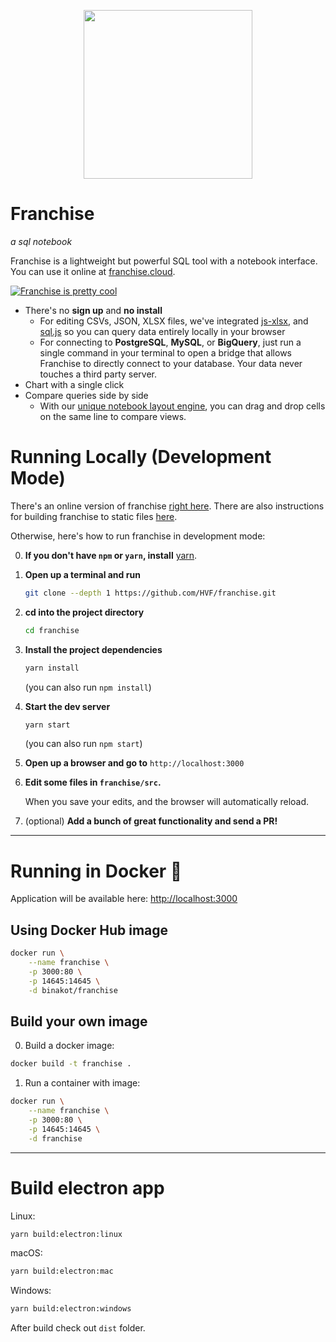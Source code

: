 <p align="center">
  <a href="https://franchise.cloud/app">
    <img src="https://i.imgur.com/RmMphMl.png" width='270'/>
  </a>
</p>

# Franchise
*a sql notebook*


Franchise is a lightweight but powerful SQL tool with a notebook interface. You can use it online at [franchise.cloud](https://franchise.cloud).

[![Franchise is pretty cool](https://franchise.cloud/images/landing-gif.gif)](https://franchise.cloud)

- There's no **sign up** and **no install**
    - For editing CSVs, JSON, XLSX files, we've integrated [js-xlsx](https://github.com/SheetJS/js-xlsx), and [sql.js](https://github.com/kripken/sql.js/) so you can query data entirely locally in your browser
    - For connecting to **PostgreSQL**, **MySQL**, or **BigQuery**, just run a single command in your terminal to open a bridge that allows Franchise to directly connect to your database. Your data never touches a third party server.
- Chart with a single click
- Compare queries side by side
    - With our [unique notebook layout engine](https://github.com/antimatter15/breadloaf), you can drag and drop cells on the same line to compare views.
    
# Running Locally (Development Mode)
There's an online version of franchise [right here](https://franchise.cloud). There are also instructions for building franchise to static files [here](https://github.com/HVF/franchise/blob/master/DEPLOYING_LOCALLY.md).

Otherwise, here's how to run franchise in development mode:

0. **If you don't have `npm` or `yarn`, install** [yarn](https://yarnpkg.com/en/docs/install).

1. **Open up a terminal and run**

    ```bash
    git clone --depth 1 https://github.com/HVF/franchise.git
    ```

2. **cd into the project directory**
    ```bash
    cd franchise
    ```

3. **Install the project dependencies**
    ```bash
    yarn install
    ```

    (you can also run `npm install`)

4. **Start the dev server**
    ```bash
    yarn start
    ```

    (you can also run `npm start`)

5. **Open up a browser and go to** `http://localhost:3000`

6. **Edit some files in `franchise/src`.**
    
    When you save your edits, and the browser will automatically reload.

7. (optional) **Add a bunch of great functionality and send a PR!**

---

# Running in Docker 🐳

Application will be available here: [http://localhost:3000](http://localhost:3000)

## Using Docker Hub image

```bash
docker run \
    --name franchise \
    -p 3000:80 \
    -p 14645:14645 \
    -d binakot/franchise
```

## Build your own image

0. Build a docker image:

```bash
docker build -t franchise .
```

1. Run a container with image:

```bash
docker run \
    --name franchise \
    -p 3000:80 \
    -p 14645:14645 \
    -d franchise
```

---

# Build electron app

Linux: 

```bash
yarn build:electron:linux
```

macOS: 

```bash
yarn build:electron:mac
```

Windows: 

```bash
yarn build:electron:windows
```

After build check out `dist` folder.

